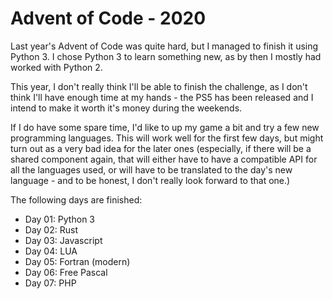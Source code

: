 # Advent of Code - 2020

Last year's Advent of Code was quite hard, but I managed to finish it using Python 3.
I chose Python 3 to learn something new, as by then I mostly had worked with Python 2.

This year, I don't really think I'll be able to finish the challenge, as I don't think I'll have enough time at my hands - the PS5 has been released and I intend to make it worth it's money during the weekends.

If I do have some spare time, I'd like to up my game a bit and try a few new programming languages. This will work well for the first few days, but might turn out as a very bad idea for the later ones (especially,
if there will be a shared component again, that will either have to have a compatible API for all the languages used, or will have to be translated to the day's new language - and to be honest, I don't really look forward to that one.)

The following days are finished:
 * Day 01: Python 3
 * Day 02: Rust
 * Day 03: Javascript
 * Day 04: LUA
 * Day 05: Fortran (modern)
 * Day 06: Free Pascal
 * Day 07: PHP